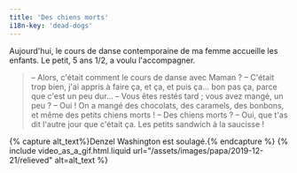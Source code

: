 ```yaml
---
title: 'Des chiens morts'
i18n-key: 'dead-dogs'
---
```


Aujourd'hui, le cours de danse contemporaine de ma femme accueille les enfants.
Le petit, 5 ans 1/2, a voulu l'accompagner.

<!-- more -->

> – Alors, c'était comment le cours de danse avec Maman ? – C'était trop bien,
> j'ai appris à faire ça, et ça, et puis ça… bon pas ça, parce que c'est un peu
> dur… – Vous êtes restés tard ; vous avez mangé, un peu ? – Oui ! On a mangé
> des chocolats, des caramels, des bonbons, et même des petits chiens morts ! –
> Des chiens morts ? – Oui, que t'as dit l'autre jour que c'était ça. Les petits
> sandwich à la saucisse !

{% capture alt_text%}Denzel Washington est soulagé.{% endcapture %}
{% include video_as_a_gif.html.liquid
url="/assets/images/papa/2019-12-21/relieved"
alt=alt_text
%}
